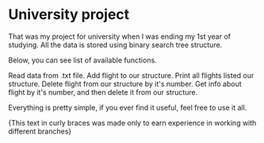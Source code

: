 # University project

That was my project for university when I was ending my 1st year of studying.
All the data is stored using binary search tree structure.

Below, you can see list of available functions.

Read data from .txt file.
Add flight to our structure.
Print all flights listed our structure.
Delete flight from our structure by it's number.
Get info about flight by it's number, and then delete it from our structure.

Everything is pretty simple, if you ever find it useful, feel free to use it all.



{This text in curly braces was made only to earn experience in working with different branches}

